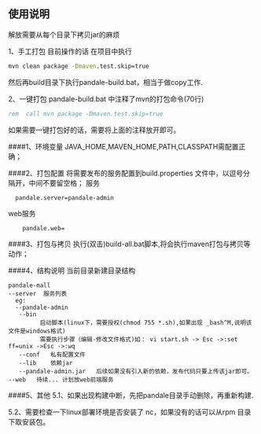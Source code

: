 ## 使用说明
解放需要从每个目录下拷贝jar的麻烦

1、手工打包
目前操作的话 在项目中执行
```bat
mvn clean package -Dmaven.test.skip=true 
```
然后再build目录下执行pandale-build.bat，相当于做copy工作.

2、一键打包
pandale-build.bat 中注释了mvn的打包命令(70行)
```bat
rem  call mvn package -Dmaven.test.skip=true 
```
如果需要一键打包好的话，需要将上面的注释放开即可。



####1、环境变量 
JAVA_HOME,MAVEN_HOME,PATH,CLASSPATH需配置正确；

####2、打包配置
将需要发布的服务配置到build.properties 文件中，以逗号分隔开，中间不要留空格；
    服务
 ```text
   pandale.server=pandale-admin
```
 web服务
```text
    pandale.web=
```
   
####3、打包与拷贝
执行(双击)build-all.bat脚本,将会执行maven打包与拷贝等动作；

####4、结构说明
当前目录新建目录结构
```text
pandale-mall 
--server  服务列表
  eg:
  --pandale-admin
   --bin 
         启动脚本(linux下，需要授权(chmod 755 *.sh),如果出现 _bash^M,说明该文件是windows格式)
         需要执行步骤（编辑-修改文件格式)如： vi start.sh -> Esc ->:set ff=unix ->Esc ->:wq
   --conf   私有配置文件
   --lib    依赖jar
   --pandale-admin.jar   后续如果没有引入新的依赖，发布代码只要上传该jar即可。
--web   待续... 计划放web前端服务
```    
####5、其他
5.1、如果出现构建中断，先把pandale目录手动删除，再重新构建.

5.2、需要检查一下linux部署环境是否安装了 nc，如果没有的话可以从rpm 目录下取安装包。
